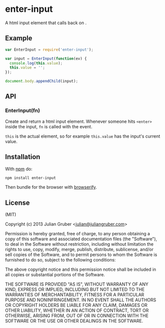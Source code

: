 
# enter-input

A html input element that calls back on <enter>.

## Example

```js
var EnterInput = require('enter-input');

var input = EnterInput(function(ev) {
  console.log(this.value);
  this.value = '';
});

document.body.appendChild(input);
```

## API

### EnterInput(fn)

Create and return a html input element. Whenever someone hits `<enter>` inside
the input, `fn` is called with the event.

`this` is the actual element, so for example `this.value` has the input's
current value.

## Installation

With [npm](https://npmjs.org) do:

```bash
npm install enter-input
```

Then bundle for the browser with
[browserify](https://github.com/substack/node-browserify).

## License

(MIT)

Copyright (c) 2013 Julian Gruber &lt;julian@juliangruber.com&gt;

Permission is hereby granted, free of charge, to any person obtaining a copy of
this software and associated documentation files (the "Software"), to deal in
the Software without restriction, including without limitation the rights to
use, copy, modify, merge, publish, distribute, sublicense, and/or sell copies
of the Software, and to permit persons to whom the Software is furnished to do
so, subject to the following conditions:

The above copyright notice and this permission notice shall be included in all
copies or substantial portions of the Software.

THE SOFTWARE IS PROVIDED "AS IS", WITHOUT WARRANTY OF ANY KIND, EXPRESS OR
IMPLIED, INCLUDING BUT NOT LIMITED TO THE WARRANTIES OF MERCHANTABILITY,
FITNESS FOR A PARTICULAR PURPOSE AND NONINFRINGEMENT. IN NO EVENT SHALL THE
AUTHORS OR COPYRIGHT HOLDERS BE LIABLE FOR ANY CLAIM, DAMAGES OR OTHER
LIABILITY, WHETHER IN AN ACTION OF CONTRACT, TORT OR OTHERWISE, ARISING FROM,
OUT OF OR IN CONNECTION WITH THE SOFTWARE OR THE USE OR OTHER DEALINGS IN THE
SOFTWARE.

